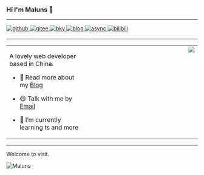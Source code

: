 ### Hi I'm Maluns 👋

----

<a href="https://github.com/MaLuns" target="_blank">
  <img src=https://img.shields.io/badge/github-%2324292e.svg?&style=for-the-badge&logo=github&logoColor=white alt=github style="margin-bottom: 5px;" />
</a>
<a href="https://gitee.com/ml13" target="_blank">
  <img src=https://img.shields.io/badge/gitee-C71D23.svg?&style=for-the-badge&logo=gitee&logoColor=white alt=gitee style="margin-bottom: 5px;" />
</a>
<a href="https://www.cnblogs.com/nextl/" target="_blank">
 <img src=https://img.shields.io/badge/%E5%8D%9A%E5%AE%A2%E5%9B%AD-red?style=for-the-badge&logoColor=white&logo=git alt=bky style="margin-bottom: 5px;" />
</a>
<a href="https://www.imalun.com" target="_blank">
 <img src=https://img.shields.io/badge/bolg-8188f9?style=for-the-badge&logoColor=white&logo=HTML5 alt=blog style="margin-bottom: 5px;" />
</a>
<a href="https://hexo-theme-async.imalun.com/" target="_blank">
 <img src=https://img.shields.io/badge/hexo_theme_async-88b0a3?style=for-the-badge&logoColor=white&logo=hexo alt=async style="margin-bottom: 5px;" />
</a>
<a href="https://space.bilibili.com/12763040" target="_blank">
 <img src=https://img.shields.io/badge/bilibili-00a1d6?style=for-the-badge&logo=bilibili&logoColor=white alt=bilibili style="margin-bottom: 5px;" />
</a>

----
 
<table>
  <tr>
    <td valign="top" width="40%">
      
A lovely web developer based in China.
- 💬 Read more about my [Blog](https://www.imalun.com/)
- 😄 Talk with me by [Email](mailto:admin@imalun.com)
- 🌱 I’m currently learning ts and more
      
    </td>
    <td valign="top">
      <div align="center">
        <img align="right" src="https://github-readme-stats.vercel.app/api?username=Maluns&show_icons=true&count_private=true&hide=prs&theme=material-palenight&hide_border=true"/>
      </div>  
    </td>
  </tr>
</table>  

----
 
Welcome to visit.

<img src="https://counter.imalun.com/maluns-github?theme=rule34" alt="Maluns" />


<!--![Maluns's Most used languages](https://github-readme-stats.vercel.app/api/top-langs?username=Maluns&show_icons=true&layout=compact&count_private=true&hide_border=true&langs_count=8&theme=material-palenight)
-->

<!--
**MaLuns/Maluns** is a ✨ _special_ ✨ repository because its `README.md` (this file) appears on your GitHub profile.

Here are some ideas to get you started:

- 🔭 I’m currently working on ...
- 🌱 I’m currently learning ...
- 👯 I’m looking to collaborate on ...
- 🤔 I’m looking for help with ...
- 💬 Ask me about ...
- 📫 How to reach me: ...
- 😄 Pronouns: ...
- ⚡ Fun fact: ...
-->
